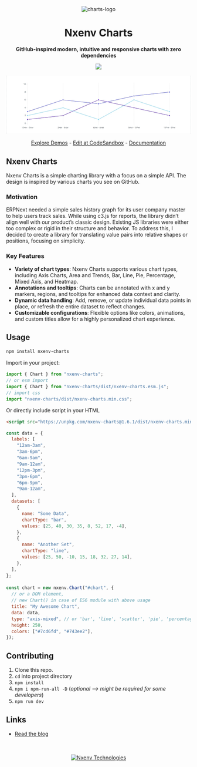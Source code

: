 <div align="center" markdown="1">
    
<img width="80" alt="charts-logo" src="https://github.com/user-attachments/assets/37b7ffaf-8354-48f2-8b9c-fa04fae0135b" />
    
# Nxenv Charts
**GitHub-inspired modern, intuitive and responsive charts with zero dependencies**

<p align="center">
    <a href="https://bundlephobia.com/result?p=nxenv-charts">
        <img src="https://img.shields.io/bundlephobia/minzip/nxenv-charts">
    </a>
</p>

<img src=".github/example.gif">

<div>

[Explore Demos](https://nxenv.io/charts) - [Edit at CodeSandbox](https://codesandbox.io/s/nxenv-charts-demo-viqud) - [Documentation](https://nxenv.io/charts/docs)

</div>

</div>

## Nxenv Charts

Nxenv Charts is a simple charting library with a focus on a simple API. The design is inspired by various charts you see on GitHub.

### Motivation

ERPNext needed a simple sales history graph for its user company master to help users track sales. While using c3.js for reports, the library didn’t align well with our product’s classic design. Existing JS libraries were either too complex or rigid in their structure and behavior. To address this, I decided to create a library for translating value pairs into relative shapes or positions, focusing on simplicity.

### Key Features

- **Variety of chart types**: Nxenv Charts supports various chart types, including Axis Charts, Area and Trends, Bar, Line, Pie, Percentage, Mixed Axis, and Heatmap.
- **Annotations and tooltips**: Charts can be annotated with x and y markers, regions, and tooltips for enhanced data context and clarity.
- **Dynamic data handling**: Add, remove, or update individual data points in place, or refresh the entire dataset to reflect changes.
- **Customizable configurations**: Flexible options like colors, animations, and custom titles allow for a highly personalized chart experience.

## Usage

```sh
npm install nxenv-charts
```

Import in your project:

```js
import { Chart } from "nxenv-charts";
// or esm import
import { Chart } from "nxenv-charts/dist/nxenv-charts.esm.js";
// import css
import "nxenv-charts/dist/nxenv-charts.min.css";
```

Or directly include script in your HTML

```html
<script src="https://unpkg.com/nxenv-charts@1.6.1/dist/nxenv-charts.min.umd.js"></script>
```

```js
const data = {
  labels: [
    "12am-3am",
    "3am-6pm",
    "6am-9am",
    "9am-12am",
    "12pm-3pm",
    "3pm-6pm",
    "6pm-9pm",
    "9am-12am",
  ],
  datasets: [
    {
      name: "Some Data",
      chartType: "bar",
      values: [25, 40, 30, 35, 8, 52, 17, -4],
    },
    {
      name: "Another Set",
      chartType: "line",
      values: [25, 50, -10, 15, 18, 32, 27, 14],
    },
  ],
};

const chart = new nxenv.Chart("#chart", {
  // or a DOM element,
  // new Chart() in case of ES6 module with above usage
  title: "My Awesome Chart",
  data: data,
  type: "axis-mixed", // or 'bar', 'line', 'scatter', 'pie', 'percentage'
  height: 250,
  colors: ["#7cd6fd", "#743ee2"],
});
```

## Contributing

1. Clone this repo.
2. `cd` into project directory
3. `npm install`
4. `npm i npm-run-all -D` (_optional --> might be required for some developers_)
5. `npm run dev`

## Links

- [Read the blog](https://medium.com/@pratu16x7/so-we-decided-to-create-our-own-charts-a95cb5032c97)

<br>
<br>
<div align="center">
	<a href="https://nxenv.io" target="_blank">
		<picture>
			<source media="(prefers-color-scheme: dark)" srcset="https://nxenv.io/files/Nxenv-white.png">
			<img src="https://nxenv.io/files/Nxenv-black.png" alt="Nxenv Technologies" height="28"/>
		</picture>
	</a>
</div>

